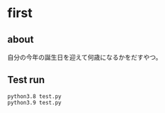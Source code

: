# first

## about

自分の今年の誕生日を迎えて何歳になるかをだすやつ。

## Test run

```shell
python3.8 test.py
python3.9 test.py
```
